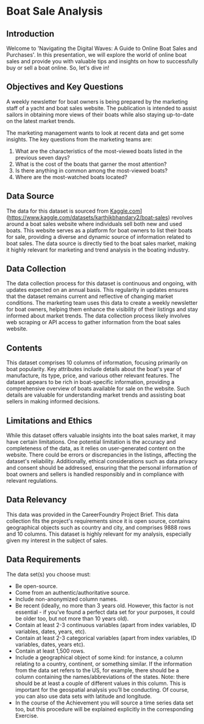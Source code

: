 # Boat Sale Analysis
## Introduction
Welcome to 'Navigating the Digital Waves: A Guide to Online Boat Sales and Purchases'.
In this presentation, we will explore the world of online boat sales and provide you with valuable tips and insights on how to successfully buy or sell a boat online. So, let's dive in!
 
## Objectives and Key Questions
 
A weekly newsletter for boat owners is being prepared by the marketing staff of a yacht and boat sales website.
The publication is intended to assist sailors in obtaining more views of their boats while also staying up-to-date on the latest market trends.
 
The marketing management wants to look at recent data and get some insights.
The key questions from the marketing teams are:
 
1. What are the characteristics of the most-viewed boats listed in the previous seven days?
2. What is the cost of the boats that garner the most attention?
3. Is there anything in common among the most-viewed boats?
4. Where are the most-watched boats located?
 
## Data Source
The data for this dataset is sourced from [Kaggle.com]([)](https://www.kaggle.com/datasets/karthikbhandary2/boat-sales) revolves around a boat sales website where individuals sell both new and used boats. This website serves as a platform for boat owners to list their boats for sale, providing a diverse and dynamic source of information related to boat sales. The data source is directly tied to the boat sales market, making it highly relevant for marketing and trend analysis in the boating industry.
## Data Collection
The data collection process for this dataset is continuous and ongoing, with updates expected on an annual basis. This regularity in updates ensures that the dataset remains current and reflective of changing market conditions. The marketing team uses this data to create a weekly newsletter for boat owners, helping them enhance the visibility of their listings and stay informed about market trends. The data collection process likely involves web scraping or API access to gather information from the boat sales website.
## Contents
This dataset comprises 10 columns of information, focusing primarily on boat popularity. Key attributes include details about the boat's year of manufacture, its type, price, and various other relevant features. The dataset appears to be rich in boat-specific information, providing a comprehensive overview of boats available for sale on the website. Such details are valuable for understanding market trends and assisting boat sellers in making informed decisions.
## Limitations and Ethics
While this dataset offers valuable insights into the boat sales market, it may have certain limitations. One potential limitation is the accuracy and completeness of the data, as it relies on user-generated content on the website. There could be errors or discrepancies in the listings, affecting the dataset's reliability. Additionally, ethical considerations such as data privacy and consent should be addressed, ensuring that the personal information of boat owners and sellers is handled responsibly and in compliance with relevant regulations.
## Data Relevancy
This data was provided in the CareerFoundry Project Brief. This data collection fits the project's requirements since it is open source, contains geographical objects such as country and city, and comprises 9888 rows and 10 columns. This dataset is highly relevant for my analysis, especially given my interest in the subject of sales.

## Data Requirements
The data set(s) you choose must:
- Be open-source.
- Come from an authentic/authoritative source.
- Include non-anonymized column names.
 - Be recent (ideally, no more than 3 years old. However, this factor is not essential - if you’ve found a perfect data set for your purposes, it could be older too, but not more than 10 years old).
- Contain at least 2-3 continuous variables (apart from index variables, ID variables, dates, years, etc).
- Contain at least 2-3 categorical variables (apart from index variables, ID variables, dates, years etc).
- Contain at least 1,500 rows.
- Include a geographical object of some kind: for instance, a column relating to a country,
continent, or something similar. If the information from the data set refers to the US, for example, there should be a column containing the names/abbreviations of the states. Note: there should be at least a couple of different values in this column. This is important for the geospatial analysis you’ll be conducting. Of course, you can also use data sets with latitude and longitude.
- In the course of the Achievement you will source a time series data set too, but this procedure will be explained explicitly in the corresponding Exercise.
